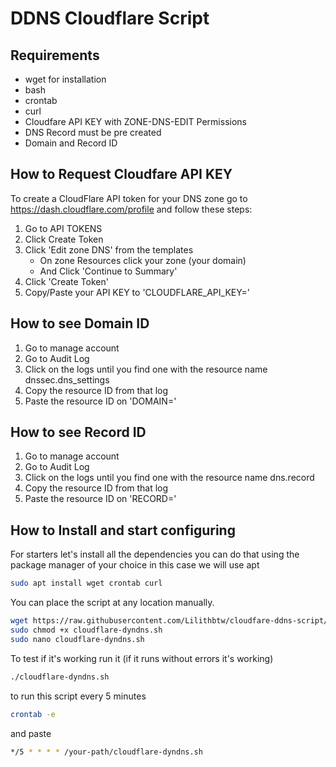 # DDNS Cloudflare Script
## Requirements
* wget for installation
* bash
* crontab
* curl
* Cloudfare API KEY with ZONE-DNS-EDIT Permissions
* DNS Record must be pre created
* Domain and Record ID
## How to Request Cloudfare API KEY
To create a CloudFlare API token for your DNS zone go to https://dash.cloudflare.com/profile and follow these steps:
1. Go to API TOKENS
2. Click Create Token
3. Click 'Edit zone DNS' from the templates
   - On zone Resources click your zone (your domain)
   - And Click 'Continue to Summary'
4. Click 'Create Token'
5. Copy/Paste your API KEY to 'CLOUDFLARE_API_KEY='
## How to see Domain ID
1. Go to manage account
2. Go to Audit Log
3. Click on the logs until you find one with the resource name dnssec.dns_settings
4. Copy the resource ID from that log
5. Paste the resource ID on 'DOMAIN='
## How to see Record ID
1. Go to manage account
2. Go to Audit Log
3. Click on the logs until you find one with the resource name dns.record 
4. Copy the resource ID from that log
5. Paste the resource ID on 'RECORD='
## How to Install and start configuring
For starters let's install all the dependencies you can do that using the package manager of your choice in this case we will use apt
```bash
sudo apt install wget crontab curl 
```
You can place the script at any location manually.
```bash
wget https://raw.githubusercontent.com/Lilithbtw/cloudfare-ddns-script/main/cloudflare-dyndns.sh
sudo chmod +x cloudflare-dyndns.sh
sudo nano cloudflare-dyndns.sh
```
To test if it's working run it (if it runs without errors it's working)
```bash
./cloudflare-dyndns.sh
```
to run this script every 5 minutes
```bash
crontab -e
```
and paste 
```bash
*/5 * * * * /your-path/cloudflare-dyndns.sh
```
